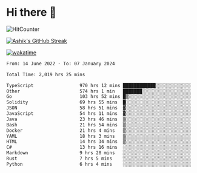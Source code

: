 # Hi there 👋

![HitCounter](https://hits.seeyoufarm.com/api/count/incr/badge.svg?url=https%3A%2F%2Fgithub.com%2Fashrhmn1212%2Fhit-counter)

<!-- ![Contribution Graph](https://github-readme-activity-graph.cyclic.app/graph?username=ashrhmn) -->


<!-- [![Top Langs](https://github-readme-stats.vercel.app/api/top-langs/?username=ashrhmn&layout=compact&theme=synthwave&langs_count=10&card_width=445)](https://github.com/anuraghazra/github-readme-stats) -->

[![Ashik's GitHub Streak](https://github-readme-streak-stats.herokuapp.com/?user=ashrhmn&theme=blood&fire=DD7F1C&background=151515&dates=9f9f9f&border=DD2727)](https://git.io/streak-stats)

<!-- ![Ashik's GitHub stats](https://github-readme-stats.vercel.app/api/?username=ashrhmn&show_icons=true&title_color=fff&icon_color=79ff97&text_color=9f9f9f&bg_color=151515) -->

[![wakatime](https://wakatime.com/badge/user/3df86613-ba63-4631-8e65-0ff18e7becad.svg)](https://wakatime.com/@3df86613-ba63-4631-8e65-0ff18e7becad)

<!--START_SECTION:waka-->

```txt
From: 14 June 2022 - To: 07 January 2024

Total Time: 2,019 hrs 25 mins

TypeScript                 970 hrs 12 mins ████████████░░░░░░░░░░░░░   48.04 %
Other                      574 hrs 1 min   ███████░░░░░░░░░░░░░░░░░░   28.43 %
Go                         103 hrs 52 mins █▒░░░░░░░░░░░░░░░░░░░░░░░   05.14 %
Solidity                   69 hrs 55 mins  █░░░░░░░░░░░░░░░░░░░░░░░░   03.46 %
JSON                       58 hrs 51 mins  ▓░░░░░░░░░░░░░░░░░░░░░░░░   02.91 %
JavaScript                 54 hrs 11 mins  ▓░░░░░░░░░░░░░░░░░░░░░░░░   02.68 %
Java                       23 hrs 46 mins  ▒░░░░░░░░░░░░░░░░░░░░░░░░   01.18 %
Bash                       21 hrs 54 mins  ▒░░░░░░░░░░░░░░░░░░░░░░░░   01.08 %
Docker                     21 hrs 4 mins   ▒░░░░░░░░░░░░░░░░░░░░░░░░   01.04 %
YAML                       18 hrs 3 mins   ▒░░░░░░░░░░░░░░░░░░░░░░░░   00.89 %
HTML                       14 hrs 34 mins  ▒░░░░░░░░░░░░░░░░░░░░░░░░   00.72 %
C#                         13 hrs 16 mins  ░░░░░░░░░░░░░░░░░░░░░░░░░   00.66 %
Markdown                   9 hrs 28 mins   ░░░░░░░░░░░░░░░░░░░░░░░░░   00.47 %
Rust                       7 hrs 5 mins    ░░░░░░░░░░░░░░░░░░░░░░░░░   00.35 %
Python                     6 hrs 4 mins    ░░░░░░░░░░░░░░░░░░░░░░░░░   00.30 %
```

<!--END_SECTION:waka-->


<!--### Most Used Languages
<img src="https://wakatime.com/share/@ashrhmn/24ecb986-5bf8-4607-af7f-0aab08908d8c.png" />

### Favourite Tools
<img src="https://wakatime.com/share/@ashrhmn/f4e08015-f3bc-460a-9228-95a3ba11c604.png" />-->
